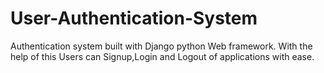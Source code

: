 # User-Authentication-System
Authentication system built with Django python Web framework. With the help of this Users can Signup,Login and Logout of applications with ease.
